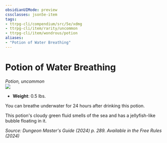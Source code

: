 ```yaml
---
obsidianUIMode: preview
cssclasses: json5e-item
tags:
- ttrpg-cli/compendium/src/5e/xdmg
- ttrpg-cli/item/rarity/uncommon
- ttrpg-cli/item/wondrous/potion
aliases: 
- "Potion of Water Breathing"
---
```

# Potion of Water Breathing
*Potion, uncommon*  
![](2-Mechanics/CLI/items/img/potion-of-water-breathing.webp#right)

- **Weight**: 0.5 lbs.

You can breathe underwater for 24 hours after drinking this potion.

This potion's cloudy green fluid smells of the sea and has a jellyfish-like bubble floating in it.

*Source: Dungeon Master's Guide (2024) p. 289. Available in the Free Rules (2024)*